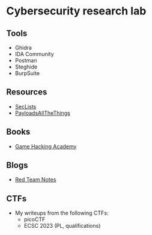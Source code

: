 # Cybersecurity research lab

## Tools

* Ghidra
* IDA Community
* Postman
* Steghide
* BurpSuite

## Resources

* [SecLists](https://github.com/danielmiessler/SecLists)
* [PayloadsAllTheThings](https://github.com/swisskyrepo/PayloadsAllTheThings)

## Books

* [Game Hacking Academy](https://gamehacking.academy/assets/GameHackingAcademy.pdf)

## Blogs

* [Red Team Notes](https://www.ired.team/)

## CTFs

* My writeups from the following CTFs:
    * picoCTF
    * ECSC 2023 (PL, qualifications)
